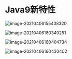 # Java9新特性

![image-20210406155438320](https://github.com/MrL5z2k0/zkNode/tree/main/images/image-20210406155438320.png)

![image-20210406160340251](https://github.com/MrL5z2k0/zkNode/tree/main/images/image-20210406160340251.png)

![image-20210406160404734](https://github.com/MrL5z2k0/zkNode/tree/main/images/image-20210406160404734.png)

![image-20210406160430402](https://github.com/MrL5z2k0/zkNode/tree/main/images/image-20210406160430402.png)